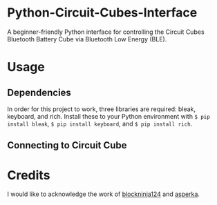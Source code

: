 # Python-Circuit-Cubes-Interface
A beginner-friendly Python interface for controlling the Circuit Cubes Bluetooth Battery Cube via Bluetooth Low Energy (BLE). 

# Usage 
## Dependencies
In order for this project to work, three libraries are required: bleak, keyboard, and rich. 
Install these to your Python environment with `$ pip install bleak`, `$ pip install keyboard`, and `$ pip install rich`. 
## Connecting to Circuit Cube

# Credits
I would like to acknowledge the work of [blockninja124](https://github.com/blockninja124) and [asperka](https://github.com/asperka). 
